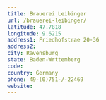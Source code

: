 ```yaml
---
title: Brauerei Leibinger
url: /brauerei-leibinger/
latitude: 47.7818
longitude: 9.6215
address1: Friedhofstrae 20-36
address2: 
city: Ravensburg
state: Baden-Wrttemberg
code: 
country: Germany
phone: 49-(0)751-/-22469
website: 
---
```


